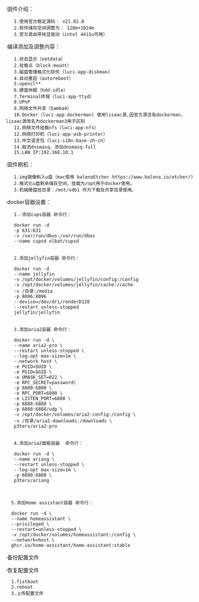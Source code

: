 ·固件介绍：

       1.使用官方稳定源码： v21.02.0
       2.软件储存空间调整为： 128m+1024m
       3.官方源自带核显驱动（intel 4415u可用）
       
·编译添加及调整内容：

       1.状态显示（netdata）
       2.挂载点（block-mount）
       3.磁盘管理格式化软件（luci-app-diskman)
       4.自动重启（autoreboot）
       5.opencl**
       6.硬盘休眠（hdd-idle）
       7.Terminal终端（luci-app-ttyd）
       8.UPnP
       9.网络文件共享（Samba4）
       10.Docker（luci-app-dockerman) 使用lisaac源,因官方源含有dockerman，lisaac源改名为dockerman3用于区别
       11.网络文件挂载nfs（luci-app-nfs）
       12.网络打印机（luci-app-usb-printer）
       13.中文语言包（luci-i18n-base-zh-cn）
       14.取消dnsmasq，添加dnsmasq-full
       15.LAN IP:192.168.10.1
       
·固件刷机：
       
       1.img镜像刷入u盘（mac使用 balenaEtcher https://www.balena.io/etcher/)
       2.格式化u盘剩余储存空间，挂载为/opt用于docker使用。
       3.机械硬盘挂目录：/mnt/sdb1 作为下载及共享目录使用。



·docker容器设置：

       1.·添加cups容器 命令行：
       
       docker run -d
       -p 631:631 
       -v /var/run/dbus:/var/run/dbus 
       --name cupsd olbat/cupsd
       
       
       2.添加jellyfin容器 命令行：
       
       docker run -d
       --name jellyfin
       -v /opt/docker/volumes/jellyfin/config:/config
       -v /opt/docker/volumes/jellyfin/cache:/cache
       -v /目录:/media
       -p 8096:8096
       --device=/dev/dri/renderD128
       --restart unless-stopped
       jellyfin/jellyfin
       
       
       3.添加aria2容器 命令行：
       
       docker run -d \
       --name aria2-pro \
       --restart unless-stopped \
       --log-opt max-size=1m \
       --network host \
       -e PUID=$UID \
       -e PGID=$GID \
       -e UMASK_SET=022 \
       -e RPC_SECRET=password\
       -p 6800:6800 \
       -e RPC_PORT=6800 \
       -e LISTEN_PORT=6888 \
       -p 6888:6888 \
       -p 6888:6888/udp \
       -v /opt/docker/volumes/aria2-config:/config \
       -v /目录/aria2-downloads:/downloads \
       p3terx/aria2-pro
       
       
       4.添加aria2面板容器  命令行：
       
       docker run -d \
       --name ariang \
       --restart unless-stopped \
       --log-opt max-size=1m \
       -p 6880:6880 \
       p3terx/ariang
       
       
       
      5.添加Home assistant容器 命令行：
      
      docker run -d \
      --name homeassistant \
      --privileged \
      --restart=unless-stopped \
      -v /opt/docker/volumes/homeassistant:/config \
      --network=host \
      ghcr.io/home-assistant/home-assistant:stable

·备份配置文件
     
·恢复配置文件
      
      1.fistboot
      2.reboot
      3.上传配置文件
